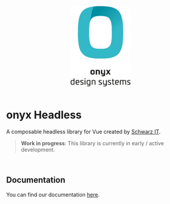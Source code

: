 <div style="text-align: center">
  <picture>
    <source media="(prefers-color-scheme: dark)" srcset="https://raw.githubusercontent.com/SchwarzIT/onyx/main/.github/onyx-logo-light.svg">
    <source media="(prefers-color-scheme: light)" srcset="https://raw.githubusercontent.com/SchwarzIT/onyx/main/.github/onyx-logo-dark.svg">
    <img alt="onyx logo" src="https://raw.githubusercontent.com/SchwarzIT/onyx/main/.github/onyx-logo-dark.svg" width="160px">
  </picture>
</div>

<br>

# onyx Headless

A composable headless library for Vue created by [Schwarz IT](https://it.schwarz).

> **Work in progress**: This library is currently in early / active development.

<br />

## Documentation

You can find our documentation [here](https://onyx.schwarz/development/packages/headless.html).
